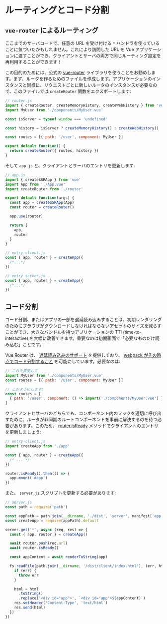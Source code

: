 # ルーティングとコード分割

## `vue-router` によるルーティング

ここまでのサーバコードで、任意の URL を受け付ける `*` ハンドラを使っていることに気づいたかもしれません。これにより訪問した URL を Vue アプリケーションに渡すことができ、クライアントとサーバの両方で同じルーティング設定を再利用することができます！

この目的のためには、公式の [vue-router](https://github.com/vuejs/vue-router-next) ライブラリを使うことをお勧めします。まず、ルータを作るためのファイルを作成します。アプリケーションのインスタンスと同様に、リクエストごとに新しいルータのインスタンスが必要なので、このファイルでは `createRouter` 関数をエクスポートします:

```js
// router.js
import { createRouter, createMemoryHistory, createWebHistory } from 'vue-router'
import MyUser from './components/MyUser.vue'

const isServer = typeof window === 'undefined'

const history = isServer ? createMemoryHistory() : createWebHistory()

const routes = [{ path: '/user', component: MyUser }]

export default function() {
  return createRouter({ routes, history })
}
```

そして `app.js` と、クライアントとサーバのエントリを更新します:

```js
// app.js
import { createSSRApp } from 'vue'
import App from './App.vue'
import createRouter from './router'

export default function(args) {
  const app = createSSRApp(App)
  const router = createRouter()

  app.use(router)

  return {
    app,
    router
  }
}
```

```js
// entry-client.js
const { app, router } = createApp({
  /*...*/
})
```

```js
// entry-server.js
const { app, router } = createApp({
  /*...*/
})
```

## コード分割

コード分割、またはアプリの一部を遅延読み込みすることは、初期レンダリングのためにブラウザがダウンロードしなければならないアセットのサイズを減らすことができ、大きなバンドルを持つアプリケーションの TTI (time-to-interactive) を大幅に改善できます。重要なのは初期画面で「必要なものだけ読み込む」ことです。

Vue Router は、 [遅延読み込みのサポート](https://next.router.vuejs.org/guide/advanced/lazy-loading.html) を提供しており、 [webpack がその時点でコード分割すること](https://webpack.js.org/guides/code-splitting-async/) を可能にしています。必要なのは:

```js
// これを変更して
import MyUser from './components/MyUser.vue'
const routes = [{ path: '/user', component: MyUser }]

// このようにします:
const routes = [
  { path: '/user', component: () => import('./components/MyUser.vue') }
]
```

クライアントとサーバのどちらでも、コンポーネント内のフックを適切に呼び出すために、ルータが非同期のルートコンポーネントを事前に解決するのを待つ必要があります。このため、 [router.isReady](https://next.router.vuejs.org/api/#isready) メソッドでクライアントのエントリを更新しましょう:

```js
// entry-client.js
import createApp from './app'

const { app, router } = createApp({
  /* ... */
})

router.isReady().then(() => {
  app.mount('#app')
})
```

また、 `server.js` スクリプトを更新する必要があります:

```js
// server.js
const path = require('path')

const appPath = path.join(__dirname, './dist', 'server', manifest['app.js'])
const createApp = require(appPath).default

server.get('*', async (req, res) => {
  const { app, router } = createApp()

  await router.push(req.url)
  await router.isReady()

  const appContent = await renderToString(app)

  fs.readFile(path.join(__dirname, '/dist/client/index.html'), (err, html) => {
    if (err) {
      throw err
    }

    html = html
      .toString()
      .replace('<div id="app">', `<div id="app">${appContent}`)
    res.setHeader('Content-Type', 'text/html')
    res.send(html)
  })
})
```
